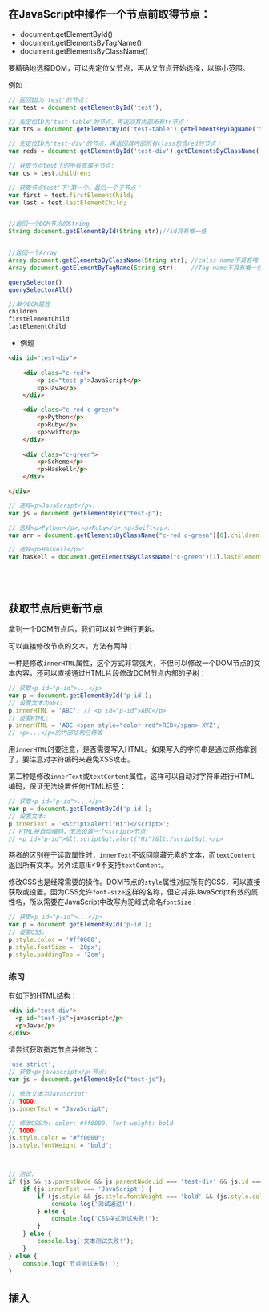 ## 在JavaScript中操作一个节点前取得节点：
* document.getElementById()
* document.getElementsByTagName()
* document.getElementsByClassName()

要精确地选择DOM，可以先定位父节点，再从父节点开始选择，以缩小范围。

例如：

```javascript
// 返回ID为'test'的节点：
var test = document.getElementById('test');

// 先定位ID为'test-table'的节点，再返回其内部所有tr节点：
var trs = document.getElementById('test-table').getElementsByTagName('tr');

// 先定位ID为'test-div'的节点，再返回其内部所有class包含red的节点：
var reds = document.getElementById('test-div').getElementsByClassName('red');

// 获取节点test下的所有直属子节点:
var cs = test.children;

// 获取节点test'下'第一个、最后一个子节点：
var first = test.firstElementChild;
var last = test.lastElementChild;


//返回一个DOM节点的String
String document.getElementById(String str);//id具有唯一性


//返回一个Array
Array document.getElementsByClassName(String str); //calss name不具有唯一性
Array document.getElementByTagName(String str);    //Tag name不具有唯一性

querySelector()
querySelectorAll()

//单个DOM属性
children
firstElementChild
lastElementChild

```


* 例题：
```html
<div id="test-div">
    
    <div class="c-red">
        <p id="test-p">JavaScript</p>
        <p>Java</p>
    </div>

    <div class="c-red c-green">
        <p>Python</p>
        <p>Ruby</p>
        <p>Swift</p>
    </div>
    
    <div class="c-green">
        <p>Scheme</p>
        <p>Haskell</p>
    </div>

</div>
```

```javascript
// 选择<p>JavaScript</p>:
var js = document.getElementById("test-p");

// 选择<p>Python</p>,<p>Ruby</p>,<p>Swift</p>:
var arr = document.getElementsByClassName("c-red c-green")[0].children;

// 选择<p>Haskell</p>:
var haskell = document.getElementsByClassName("c-green")[1].lastElementChild;
```
<br>
<br>

## 获取节点后更新节点

拿到一个DOM节点后，我们可以对它进行更新。

可以直接修改节点的文本，方法有两种：

一种是修改`innerHTML`属性，这个方式非常强大，不但可以修改一个DOM节点的文本内容，还可以直接通过HTML片段修改DOM节点内部的子树：

```javascript
// 获取<p id="p-id">...</p>
var p = document.getElementById('p-id');
// 设置文本为abc:
p.innerHTML = 'ABC'; // <p id="p-id">ABC</p>
// 设置HTML:
p.innerHTML = 'ABC <span style="color:red">RED</span> XYZ';
// <p>...</p>的内部结构已修改
```

用`innerHTML`时要注意，是否需要写入HTML。如果写入的字符串是通过网络拿到了，要注意对字符编码来避免XSS攻击。

第二种是修改`innerText`或`textContent`属性，这样可以自动对字符串进行HTML编码，保证无法设置任何HTML标签：

```javascript
// 获取<p id="p-id">...</p>
var p = document.getElementById('p-id');
// 设置文本:
p.innerText = '<script>alert("Hi")</script>';
// HTML被自动编码，无法设置一个<script>节点:
// <p id="p-id">&lt;script&gt;alert("Hi")&lt;/script&gt;</p>
```

两者的区别在于读取属性时，`innerText`不返回隐藏元素的文本，而`textContent`返回所有文本。另外注意IE<9不支持`textContent`。

修改CSS也是经常需要的操作。DOM节点的`style`属性对应所有的CSS，可以直接获取或设置。因为CSS允许`font-size`这样的名称，但它并非JavaScript有效的属性名，所以需要在JavaScript中改写为驼峰式命名`fontSize`：

```javascript
// 获取<p id="p-id">...</p>
var p = document.getElementById('p-id');
// 设置CSS:
p.style.color = '#ff0000';
p.style.fontSize = '20px';
p.style.paddingTop = '2em';
```





### 练习

有如下的HTML结构：


```html
<div id="test-div">
  <p id="test-js">javascript</p>
  <p>Java</p>
</div>
```



请尝试获取指定节点并修改：


```javascript
'use strict';
// 获取<p>javascript</p>节点:
var js = document.getElementById("test-js");

// 修改文本为JavaScript:
// TODO:
js.innerText = "JavaScript";

// 修改CSS为: color: #ff0000, font-weight: bold
// TODO:
js.style.color = "#ff0000";
js.style.fontWeight = "bold";



// 测试:
if (js && js.parentNode && js.parentNode.id === 'test-div' && js.id === 'test-js') {
    if (js.innerText === 'JavaScript') {
        if (js.style && js.style.fontWeight === 'bold' && (js.style.color === 'red' || js.style.color === '#ff0000' || js.style.color === '#f00' || js.style.color === 'rgb(255, 0, 0)')) {
            console.log('测试通过!');
        } else {
            console.log('CSS样式测试失败!');
        }
    } else {
        console.log('文本测试失败!');
    }
} else {
    console.log('节点测试失败!');
}
```





## 插入

